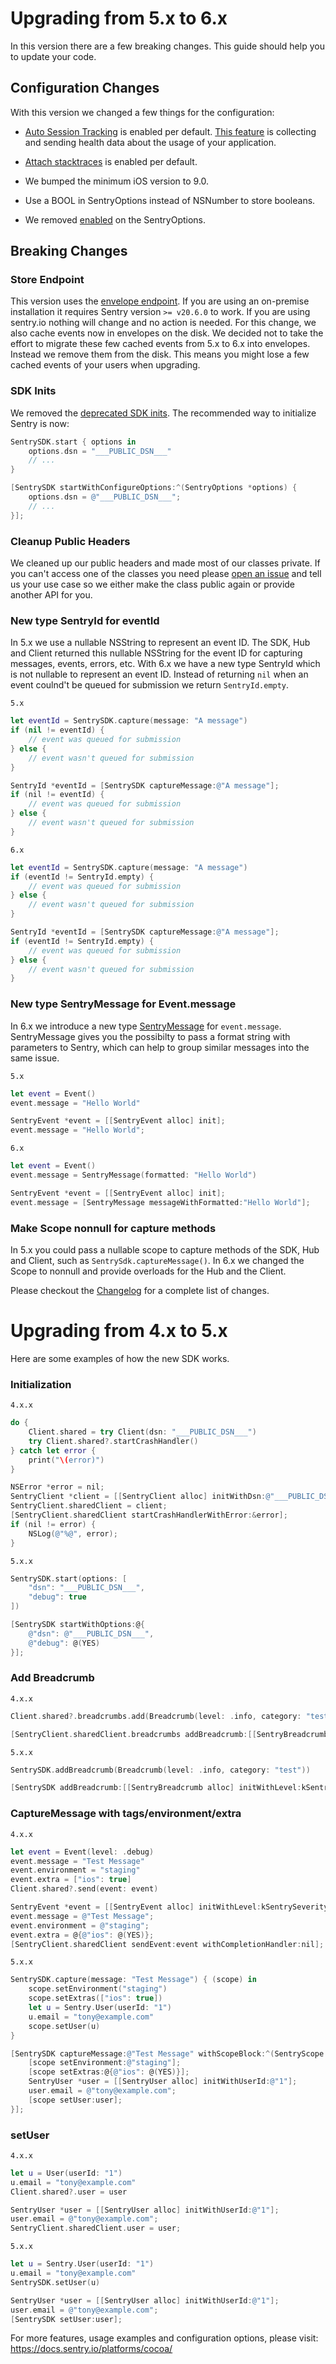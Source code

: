 # Upgrading from 5.x to 6.x

In this version there are a few breaking changes. This guide should help you to update your code.

## Configuration Changes

With this version we changed a few things for the configuration:

- [Auto Session Tracking](https://github.com/getsentry/sentry-cocoa/blob/7876949ca78aebfe7883432e35727993c5c30829/Sources/Sentry/include/SentryOptions.h#L101)
is enabled per default.
[This feature](https://docs.sentry.io/product/releases/health/)
is collecting and sending health data about the usage of your
application.

- [Attach stacktraces](https://github.com/getsentry/sentry-cocoa/blob/b5bf9769a158c66a34352556ade243e55f163a27/Sources/Sentry/Public/SentryOptions.h#L109)
 is enabled per default.

- We bumped the minimum iOS version to 9.0.

- Use a BOOL in SentryOptions instead of NSNumber to store booleans.

- We removed [enabled](https://github.com/getsentry/sentry-cocoa/blob/5.2.2/Sources/Sentry/include/SentryOptions.h#L63) on the SentryOptions.

## Breaking Changes

### Store Endpoint

This version uses the [envelope endpoint](https://develop.sentry.dev/sdk/envelopes/).
If you are using an on-premise installation it requires Sentry version
`>= v20.6.0` to work. If you are using sentry.io nothing will change and
no action is needed. For this change, we also cache events now in envelopes on the disk.
We decided not to take the effort to migrate these few cached events from 5.x to 6.x into
envelopes. Instead we remove them from the disk. This means you might lose a few cached 
events of your users when upgrading.

### SDK Inits

We removed the [deprecated SDK inits](https://github.com/getsentry/sentry-cocoa/blob/5.2.2/Sources/Sentry/include/SentrySDK.h#L35-L47). The recommended way to initialize Sentry is now:

```swift
SentrySDK.start { options in
    options.dsn = "___PUBLIC_DSN___"
    // ...
}
```

```objective-c
[SentrySDK startWithConfigureOptions:^(SentryOptions *options) {
    options.dsn = @"___PUBLIC_DSN___";
    // ...
}];
```

### Cleanup Public Headers

We cleaned up our public headers and made most of our classes private. If you can't access one
of the classes you need please [open an issue](https://github.com/getsentry/sentry-cocoa/issues/new/choose)
and tell us your use case so we either make the class public again or provide another API for you.

### New type SentryId for eventId

In 5.x we use a nullable NSString to represent an event ID. The SDK, Hub and Client returned this
nullable NSString for the event ID for capturing messages, events, errors, etc. With 6.x we have a new type SentryId which is not nullable to represent an event ID.
Instead of returning `nil` when an event coulnd't be queued for submission we return `SentryId.empty`.

`5.x`

```swift
let eventId = SentrySDK.capture(message: "A message")
if (nil != eventId) {
    // event was queued for submission
} else {
    // event wasn't queued for submission
}
```

```objective-c
SentryId *eventId = [SentrySDK captureMessage:@"A message"];
if (nil != eventId) {
    // event was queued for submission
} else {
    // event wasn't queued for submission
}
```

`6.x`

```swift
let eventId = SentrySDK.capture(message: "A message")
if (eventId != SentryId.empty) {
    // event was queued for submission
} else {
    // event wasn't queued for submission
}
```

```objective-c
SentryId *eventId = [SentrySDK captureMessage:@"A message"];
if (eventId != SentryId.empty) {
    // event was queued for submission
} else {
    // event wasn't queued for submission
}
```

### New type SentryMessage for Event.message

In 6.x we introduce a new type [SentryMessage](https://develop.sentry.dev/sdk/event-payloads/message/)
for `event.message`. SentryMessage gives you the possibilty to pass a format string with parameters
to Sentry, which can help to group similar messages into the same issue.

`5.x`

```swift
let event = Event()
event.message = "Hello World"
```

```objective-c
SentryEvent *event = [[SentryEvent alloc] init];
event.message = "Hello World";
```

`6.x`

```swift
let event = Event()
event.message = SentryMessage(formatted: "Hello World")
```

```objective-c
SentryEvent *event = [[SentryEvent alloc] init];
event.message = [SentryMessage messageWithFormatted:"Hello World"];
```

### Make Scope nonnull for capture methods

In 5.x you could pass a nullable scope to capture methods of the SDK, Hub and Client, such as
`SentrySdk.captureMessage()`. In 6.x we changed the Scope to nonnull and provide overloads
for the Hub and the Client.

Please checkout the [Changelog](CHANGELOG.md) for a complete list of changes.

# Upgrading from 4.x to 5.x

Here are some examples of how the new SDK works.

### Initialization

`4.x.x`

```swift
do {
    Client.shared = try Client(dsn: "___PUBLIC_DSN___")
    try Client.shared?.startCrashHandler()
} catch let error {
    print("\(error)")
}
```

```objective-c
NSError *error = nil;
SentryClient *client = [[SentryClient alloc] initWithDsn:@"___PUBLIC_DSN___" didFailWithError:&error];
SentryClient.sharedClient = client;
[SentryClient.sharedClient startCrashHandlerWithError:&error];
if (nil != error) {
    NSLog(@"%@", error);
}
```

`5.x.x`


```swift
SentrySDK.start(options: [
    "dsn": "___PUBLIC_DSN___",
    "debug": true
])
```

```objective-c
[SentrySDK startWithOptions:@{
    @"dsn": @"___PUBLIC_DSN___",
    @"debug": @(YES)
}];
```

### Add Breadcrumb

`4.x.x`

```swift
Client.shared?.breadcrumbs.add(Breadcrumb(level: .info, category: "test"))
```

```objective-c
[SentryClient.sharedClient.breadcrumbs addBreadcrumb:[[SentryBreadcrumb alloc] initWithLevel:kSentrySeverityInfo category:@"test"]];
```

`5.x.x`

```swift
SentrySDK.addBreadcrumb(Breadcrumb(level: .info, category: "test"))
```

```objective-c
[SentrySDK addBreadcrumb:[[SentryBreadcrumb alloc] initWithLevel:kSentrySeverityInfo category:@"test"]];
```

### CaptureMessage with tags/environment/extra

`4.x.x`

```swift
let event = Event(level: .debug)
event.message = "Test Message"
event.environment = "staging"
event.extra = ["ios": true]
Client.shared?.send(event: event)
```

```objective-c
SentryEvent *event = [[SentryEvent alloc] initWithLevel:kSentrySeverityDebug];
event.message = @"Test Message";
event.environment = @"staging";
event.extra = @{@"ios": @(YES)};
[SentryClient.sharedClient sendEvent:event withCompletionHandler:nil];
```

`5.x.x`

```swift
SentrySDK.capture(message: "Test Message") { (scope) in
    scope.setEnvironment("staging")
    scope.setExtras(["ios": true])
    let u = Sentry.User(userId: "1")
    u.email = "tony@example.com"
    scope.setUser(u)
}
```

```objective-c
[SentrySDK captureMessage:@"Test Message" withScopeBlock:^(SentryScope * _Nonnull scope) {
    [scope setEnvironment:@"staging"];
    [scope setExtras:@{@"ios": @(YES)}];
    SentryUser *user = [[SentryUser alloc] initWithUserId:@"1"];
    user.email = @"tony@example.com";
    [scope setUser:user];
}];
```

### setUser

`4.x.x`

```swift
let u = User(userId: "1")
u.email = "tony@example.com"
Client.shared?.user = user
```

```objective-c
SentryUser *user = [[SentryUser alloc] initWithUserId:@"1"];
user.email = @"tony@example.com";
SentryClient.sharedClient.user = user;
```

`5.x.x`

```swift
let u = Sentry.User(userId: "1")
u.email = "tony@example.com"
SentrySDK.setUser(u)
```

```objective-c
SentryUser *user = [[SentryUser alloc] initWithUserId:@"1"];
user.email = @"tony@example.com";
[SentrySDK setUser:user];
```

For more features, usage examples and configuration options, please visit: https://docs.sentry.io/platforms/cocoa/
